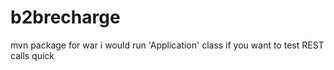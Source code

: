 # b2brecharge

mvn package for war
i would run 'Application' class if you want to test REST calls quick